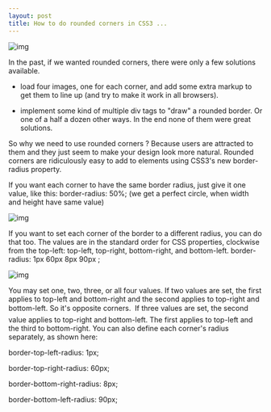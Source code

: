 ```yaml
---
layout: post
title: How to do rounded corners in CSS3 ...
---
```


![img](http://blog.stathis-nikolaidis.com/myfiles/2014/05/css3-border.jpg)

In the past, if we wanted rounded corners, there were only a few solutions available. 

-  load four images, one for each corner, and add some extra markup to get them to line up (and try to make it work in all browsers).

-  implement some kind of  multiple div tags to "draw" a rounded border. Or one of a half a dozen other ways. In the end none of them were great solutions.

So why we need to use rounded corners ? Because users are attracted to them and they just seem to make your design look more natural.
Rounded corners are ridiculously easy to add to elements using CSS3's new border-radius property. 

If you want each corner to have the same border radius, just give it one value, like this: 
border-radius: 50%; (we get a perfect circle, when width and height have same value)

![img](https://farm8.staticflickr.com/7611/16306972883_2376d4dc4f_z.jpg)

If you want to set each corner of the border to a different radius, you can do that too. The values are in the standard order for CSS properties, clockwise from the top-left: top-left, top-right, bottom-right, and bottom-left. 
border-radius: 1px 60px 8px 90px ;

![img](https://farm8.staticflickr.com/7604/16740763929_ecf4411f79_z.jpg)

You may set one, two, three, or all four values. If two values are set, the first applies to top-left and bottom-right and the second applies to top-right and bottom-left. So it's opposite corners.  If three values are set, the second value applies to top-right and bottom-left. The first applies to top-left and the third to bottom-right. 
You can also define each corner's radius separately, as shown here:

border-top-left-radius: 1px; 

border-top-right-radius: 60px; 

border-bottom-right-radius: 8px; 

border-bottom-left-radius: 90px;
